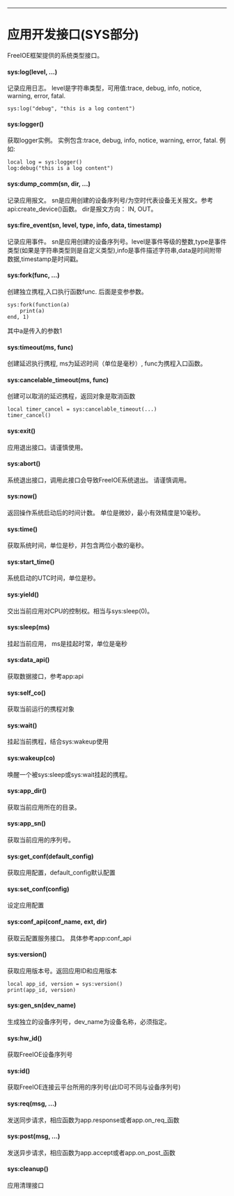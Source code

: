 
---

# 应用开发接口(SYS部分)

FreeIOE框架提供的系统类型接口。


#### sys:log(level, ...)

记录应用日志。 level是字符串类型，可用值:trace, debug, info, notice, warning, error, fatal.

```
sys:log("debug", "this is a log content")
```


#### sys:logger()

获取logger实例。 实例包含:trace, debug, info, notice, warning, error, fatal. 例如:

```
local log = sys:logger()
log:debug("this is a log content")
```


#### sys:dump_comm(sn, dir, ...)

记录应用报文。 sn是应用创建的设备序列号/为空时代表设备无关报文。参考api:create_device()函数。 dir是报文方向： IN, OUT。


#### sys:fire_event(sn, level, type, info, data, timestamp)

记录应用事件。 sn是应用创建的设备序列号。level是事件等级的整数,type是事件类型(如果是字符串类型则是自定义类型),info是事件描述字符串,data是时间附带数据,timestamp是时间戳。


#### sys:fork(func, ...)

创建独立携程,入口执行函数func. 后面是变参参数。

```
sys:fork(function(a)
	print(a)
end, 1)
```

其中a是传入的参数1


#### sys:timeout(ms, func)

创建延迟执行携程, ms为延迟时间（单位是毫秒）, func为携程入口函数。


#### sys:cancelable_timeout(ms, func)

创建可以取消的延迟携程，返回对象是取消函数

```
local timer_cancel = sys:cancelable_timeout(...)
timer_cancel()
```


#### sys:exit()

应用退出接口。请谨慎使用。 


#### sys:abort()

系统退出接口，调用此接口会导致FreeIOE系统退出。 请谨慎调用。 


#### sys:now()

返回操作系统启动后的时间计数。 单位是微妙，最小有效精度是10毫秒。


#### sys:time()

获取系统时间，单位是秒，并包含两位小数的毫秒。


#### sys:start_time()

系统启动的UTC时间，单位是秒。


#### sys:yield()

交出当前应用对CPU的控制权。相当与sys:sleep(0)。


#### sys:sleep(ms)

挂起当前应用， ms是挂起时常，单位是毫秒


#### sys:data_api()

获取数据接口，参考app:api


#### sys:self_co()

获取当前运行的携程对象


#### sys:wait()

挂起当前携程，结合sys:wakeup使用


#### sys:wakeup(co)

唤醒一个被sys:sleep或sys:wait挂起的携程。


#### sys:app_dir()

获取当前应用所在的目录。


#### sys:app_sn()

获取当前应用的序列号。


#### sys:get_conf(default_config)

获取应用配置，default_config默认配置


#### sys:set_conf(config)

设定应用配置


#### sys:conf_api(conf_name, ext, dir)

获取云配置服务接口。 具体参考app:conf_api


#### sys:version()

获取应用版本号。返回应用ID和应用版本

```
local app_id, version = sys:version()
print(app_id, version)
```


#### sys:gen_sn(dev_name)

生成独立的设备序列号，dev_name为设备名称，必须指定。


#### sys:hw_id()

获取FreeIOE设备序列号


#### sys:id()

获取FreeIOE连接云平台所用的序列号(此ID可不同与设备序列号)


#### sys:req(msg, ...)

发送同步请求，相应函数为app.response或者app.on_req_<msg>函数


#### sys:post(msg, ...)

发送异步请求，相应函数为app.accept或者app.on_post_<msg>函数


#### sys:cleanup()

应用清理接口


